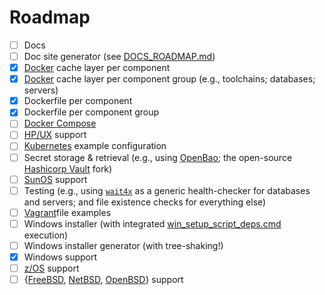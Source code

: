 Roadmap
=======

  - [ ] Docs
  - [ ] Doc site generator (see [DOCS_ROADMAP.md](DOCS_ROADMAP.md))
  - [x] [Docker](https://en.wikipedia.org/wiki/Docker_(software)) cache layer per component
  - [x] [Docker](https://docker.com) cache layer per component group (e.g., toolchains; databases; servers)
  - [x] Dockerfile per component
  - [x] Dockerfile per component group
  - [ ] [Docker Compose](https://docs.docker.com/compose)
  - [ ] [HP/UX](https://en.wikipedia.org/wiki/HP-UX) support
  - [ ] [Kubernetes](https://en.wikipedia.org/wiki/Kubernetes) example configuration
  - [ ] Secret storage & retrieval (e.g., using [OpenBao](https://openbao.org); the open-source [Hashicorp Vault](https://www.vaultproject.io) fork)
  - [ ] [SunOS](https://en.wikipedia.org/wiki/SunOS) support
  - [ ] Testing (e.g., using [`wait4x`](https://github.com/atkrad/wait4x) as a generic health-checker for databases and servers; and file existence checks for everything else)
  - [ ] [Vagrant](https://en.wikipedia.org/wiki/Vagrant_(software))file examples
  - [ ] Windows installer (with integrated [win_setup_script_deps.cmd](win_setup_script_deps.cmd) execution)
  - [ ] Windows installer generator (with tree-shaking!)
  - [x] Windows support
  - [ ] [z/OS](https://en.wikipedia.org/wiki/Z/OS) support
  - [ ] {[FreeBSD](https://en.wikipedia.org/wiki/FreeBSD), [NetBSD](https://en.wikipedia.org/wiki/NetBSD), [OpenBSD](https://en.wikipedia.org/wiki/OpenBSD)} support
